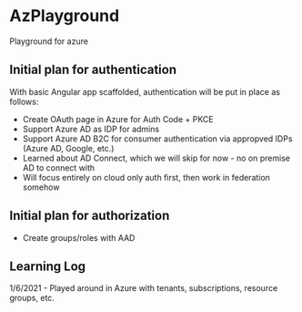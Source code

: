 # AzPlayground
Playground for azure

## Initial plan for authentication

With basic Angular app scaffolded, authentication will be put in place as follows:

* Create OAuth page in Azure for Auth Code + PKCE
* Support Azure AD as IDP for admins
* Support Azure AD B2C for consumer authentication via appropved IDPs (Azure AD, Google, etc.)
* Learned about AD Connect,  which we will skip for now - no on premise AD to connect with
* Will focus entirely on cloud only auth first, then work in federation somehow

## Initial plan for authorization

* Create groups/roles with AAD

## Learning Log

1/6/2021 - Played around in Azure with tenants, subscriptions, resource groups, etc.
